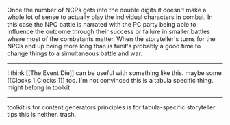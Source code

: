 Once the number of NCPs gets into the double digits it doesn't make a whole lot of sense to actually play the individual characters in combat. In this case the NPC battle is narrated with the PC party being able to influence the outcome through their success or failure in smaller battles where most of the combatants matter. When the storyteller's turns for the NPCs end up being more long than is funit's probably a good time to change things to a simultaneous battle and war.

----

I think [[The Event Die]] can be useful with something like this. maybe some [[Clocks 1|Clocks 1]] too. I'm not convinced this is a tabula specific thing. might belong in toolkit

---

toolkit is for content generators
principles is for tabula-specific storyteller tips
this is neither. trash.